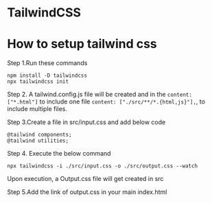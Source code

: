 # TailwindCSS
# How to setup tailwind css

Step 1.Run these commands

```
npm install -D tailwindcss
npx tailwindcss init
```

Step 2. A tailwind.config.js file will be created and in the `content: ["*.html"]` to include one file
`content: ["./src/**/*.{html,js}"],`, to
include multiple files.

Step 3.Create a file in src/input.css and add below code

```@tailwind base;
@tailwind components;
@tailwind utilities;
```

Step 4. Execute the below command

```
npx tailwindcss -i ./src/input.css -o ./src/output.css --watch
```

Upon execution, a Output.css file will get created in src

Step 5.Add the link of output.css in your main index.html
